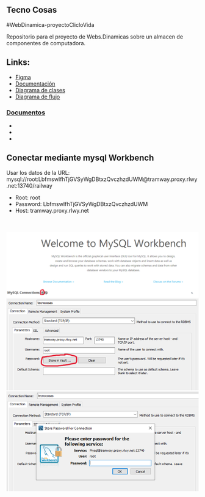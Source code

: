 <section>
  <h1>Tecno Cosas</h1>
  <p>#WebDinamica-proyectoClicloVida</p>
  <p>Repositorio para el proyecto de Webs.Dinamicas sobre un almacen de componentes de computadora.</p>
  <h2>Links:</h2>
<ul>
  <li><a href="https://www.figma.com/design/74E5yusOqhPwzRqBfIxdqO/WebDinamica-Proyecto?node-id=3902-237&p=f&t=djfT6euNcQVT6GsG-0">Figma</li>
  <li><a href="https://docs.google.com/document/d/14PkD5Bw8_0ZbLnSwed0Ggy5ut6oPL-C267xQ0P3gh8I/edit?tab=t.0#heading=h.8d2ggaiyuono">Documentación</li>
  <li><a href="https://drive.google.com/file/d/1Ax1iq7NmbN6hRaJvIiHKaN5zU3yJDvU2/view?usp=share_link">Diagrama de clases</li>
  <li><a href="https://drive.google.com/file/d/1O_FlUj313JuLiS3pIgKOLr3nWP52jzde/view?usp=share_link">Diagrama de flujo</li>
</ul>
    <h3>Documentos</h3>
    <ul>
      <li><a href= "https://drive.google.com/file/d/1C8UyxweIn2f8c49drbDNq8-JoTU7VNKs/view?usp=share_link"></a></li>
      <li><a href= "https://drive.google.com/file/d/1Ax1iq7NmbN6hRaJvIiHKaN5zU3yJDvU2/view?usp=share_link"></a></li>
      <li><a href= "https://drive.google.com/file/d/1O_FlUj313JuLiS3pIgKOLr3nWP52jzde/view?usp=share_link"></a></li>
    </ul>
  <h2>Conectar mediante mysql Workbench</h2>
  <div>
    Usar los datos de la URL:
    mysql://root:LbfmswIfhTjGVSyWgDBtxzQvczhzdUWM@tramway.proxy.rlwy.net:13740/railway
    <ul>
      <li>Root: root</li>
      <li>Password: LbfmswIfhTjGVSyWgDBtxzQvczhzdUWM</li>
      <li>Host: tramway.proxy.rlwy.net</li>
    </ul>
    <br><br>
    <div align ="center">
      <img src="https://github.com/ProgrmadorMeh/WebDinamica-proyectoClicloVida/blob/main/imagenesRepo/imagen1.PNG" alt="imagen1" width = "600px">
      <img src="https://github.com/ProgrmadorMeh/WebDinamica-proyectoClicloVida/blob/main/imagenesRepo/imagen2.PNG" alt="imagen2" width = "600px">
      <img src="https://github.com/ProgrmadorMeh/WebDinamica-proyectoClicloVida/blob/main/imagenesRepo/imagen3.PNG" alt="imagen3" width = "600px">
    </div>

  </div>
</section>



